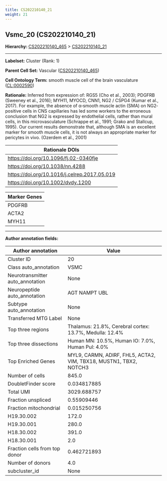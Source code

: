 ```yaml
---
title: CS202210140_21
weight: 21
---
```

## Vsmc_20 (CS202210140_21)
<b>Hierarchy: </b>
[CS202210140_465](../CS202210140_465) >
[CS202210140_21](../CS202210140_21)

---


**Labelset:** Cluster (Rank: 1)

**Parent Cell Set:** Vascular ([CS202210140_465](../CS202210140_465))



**Cell Ontology Term:**  smooth muscle cell of the brain vasculature ([CL:0002590](https://www.ebi.ac.uk/ols/ontologies/cl/terms?obo_id=CL:0002590)) 

**Rationale:** Inferred from expression of: RGS5 (Cho et al., 2003); PDGFRB (Sweeney et al., 2016); MYH11, MYOCD, CNN1, NG2 / CSPG4 (Kumar et al., 2017).   For example, the absence of α‐smooth muscle actin (SMA) on NG2‐positive cells in CNS capillaries has led some workers to the erroneous conclusion that NG2 is expressed by endothelial cells, rather than mural cells, in this microvasculature (Schrappe et al., 1991; Grako and Stallcup, 1995). Our current results demonstrate that, although SMA is an excellent marker for smooth muscle cells, it is not always an appropriate marker for pericytes in vivo. (Ozerdem et al., 2001)

| Rationale DOIs |
|----------------|
|https://doi.org/10.1096/fj.02-0340fje|
|https://doi.org/10.1038/nn.4288|
|https://doi.org/10.1016/j.celrep.2017.05.019|
|https://doi.org/10.1002/dvdy.1200|

[MARKER GENES.]: #


| Marker Genes |
|--------------|
|PDGFRB|
|ACTA2|
|MYH11|

---

[TRANSFERRED ANNOTATIONS.]: #


[AUTHOR ANNOTATION FIELDS.]: #


**Author annotation fields:**

| Author annotation | Value |
|-------------------|-------|
|Cluster ID|20|
|Class auto_annotation|VSMC|
|Neurotransmitter auto_annotation|None|
|Neuropeptide auto_annotation|AGT NAMPT UBL|
|Subtype auto_annotation|None|
|Transferred MTG Label|None|
|Top three regions|Thalamus: 21.8%, Cerebral cortex: 13.7%, Medulla: 12.4%|
|Top three dissections|Human MN: 10.5%, Human IO: 7.0%, Human Pul: 4.0%|
|Top Enriched Genes|MYL9, CARMN, ADIRF, FHL5, ACTA2, VIM, TBX18, MUSTN1, TBX2, NOTCH3|
|Number of cells|845.0|
|DoubletFinder score|0.034817885|
|Total UMI|3029.688757|
|Fraction unspliced|0.55909446|
|Fraction mitochondrial|0.015250756|
|H19.30.002|172.0|
|H19.30.001|280.0|
|H18.30.002|391.0|
|H18.30.001|2.0|
|Fraction cells from top donor|0.462721893|
|Number of donors|4.0|
|subcluster_id|None|
